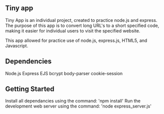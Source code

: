 ## Tiny app

Tiny App is an individual project, created to practice node.js and express. The purpose of this app is to convert long URL's to a short specified code, making it easier for individual users to visit the specified website.

This app allowed for practice use of node.js, express.js, HTML5, and Javascript.

## Dependencies
Node.js
Express
EJS
bcrypt
body-parser
cookie-session

## Getting Started
Install all dependancies using the command: 'npm install'
Run the development web server using the command: 'node express_server.js'
